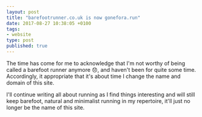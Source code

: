 ```yaml
---
layout: post
title: "barefootrunner.co.uk is now gonefora.run"
date: 2017-08-27 10:38:05 +0100
tags:
- website
type: post
published: true
---
```


The time has come for me to acknowledge that I'm not worthy of being called a barefoot runner anymore 😞, and haven't been for quite some time. Accordingly, it appropriate that it's about time I change the name and domain of this site.

I'll continue writing all about running as I find things interesting and will still keep barefoot, natural and minimalist running in my repertoire, it'll just no longer be the name of this site.
